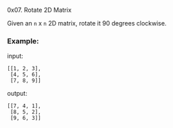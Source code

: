 0x07. Rotate 2D Matrix


Given an `n` x `n` 2D matrix, rotate it 90 degrees clockwise.


### Example:

input:
```
[[1, 2, 3],
 [4, 5, 6],
 [7, 8, 9]]
```

output:
```
[[7, 4, 1],
 [8, 5, 2],
 [9, 6, 3]]
```